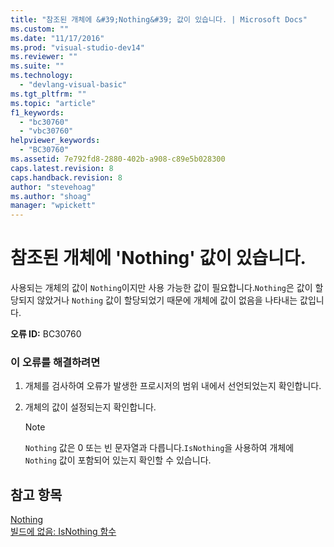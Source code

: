 ```yaml
---
title: "참조된 개체에 &#39;Nothing&#39; 값이 있습니다. | Microsoft Docs"
ms.custom: ""
ms.date: "11/17/2016"
ms.prod: "visual-studio-dev14"
ms.reviewer: ""
ms.suite: ""
ms.technology: 
  - "devlang-visual-basic"
ms.tgt_pltfrm: ""
ms.topic: "article"
f1_keywords: 
  - "bc30760"
  - "vbc30760"
helpviewer_keywords: 
  - "BC30760"
ms.assetid: 7e792fd8-2880-402b-a908-c89e5b028300
caps.latest.revision: 8
caps.handback.revision: 8
author: "stevehoag"
ms.author: "shoag"
manager: "wpickett"
---
```

# 참조된 개체에 &#39;Nothing&#39; 값이 있습니다.
사용되는 개체의 값이 `Nothing`이지만 사용 가능한 값이 필요합니다.`Nothing`은 값이 할당되지 않았거나 `Nothing` 값이 할당되었기 때문에 개체에 값이 없음을 나타내는 값입니다.  
  
 **오류 ID:** BC30760  
  
### 이 오류를 해결하려면  
  
1.  개체를 검사하여 오류가 발생한 프로시저의 범위 내에서 선언되었는지 확인합니다.  
  
2.  개체의 값이 설정되는지 확인합니다.  
  
    > [!NOTE]
    >  `Nothing` 값은 0 또는 빈 문자열과 다릅니다.`IsNothing`을 사용하여 개체에 `Nothing` 값이 포함되어 있는지 확인할 수 있습니다.  
  
## 참고 항목  
 [Nothing](../Topic/Nothing%20\(Visual%20Basic\).md)   
 [빌드에 없음: IsNothing 함수](http://msdn.microsoft.com/ko-kr/5b2a4626-e6a9-49d1-b9b1-fcc6a1302319)